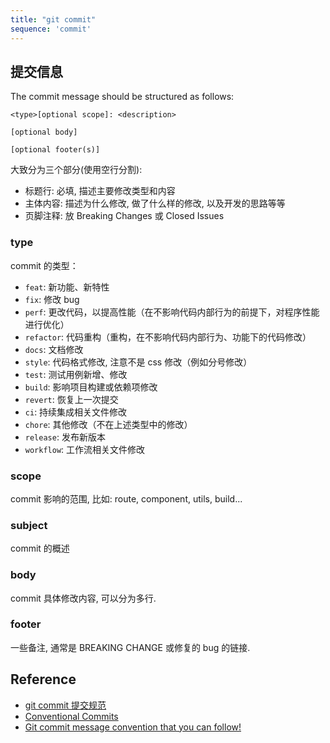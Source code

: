 ```yaml
---
title: "git commit"
sequence: 'commit'
---
```


## 提交信息

The commit message should be structured as follows:

```text
<type>[optional scope]: <description>

[optional body]

[optional footer(s)]
```

大致分为三个部分(使用空行分割):

- 标题行: 必填, 描述主要修改类型和内容
- 主体内容: 描述为什么修改, 做了什么样的修改, 以及开发的思路等等
- 页脚注释: 放 Breaking Changes 或 Closed Issues

### type

commit 的类型：

- `feat`: 新功能、新特性
- `fix`: 修改 bug
- `perf`: 更改代码，以提高性能（在不影响代码内部行为的前提下，对程序性能进行优化）
- `refactor`: 代码重构（重构，在不影响代码内部行为、功能下的代码修改）
- `docs`: 文档修改
- `style`: 代码格式修改, 注意不是 css 修改（例如分号修改）
- `test`: 测试用例新增、修改
- `build`: 影响项目构建或依赖项修改
- `revert`: 恢复上一次提交
- `ci`: 持续集成相关文件修改
- `chore`: 其他修改（不在上述类型中的修改）
- `release`: 发布新版本
- `workflow`: 工作流相关文件修改

### scope

commit 影响的范围, 比如: route, component, utils, build...

### subject

commit 的概述

### body

commit 具体修改内容, 可以分为多行.

### footer

一些备注, 通常是 BREAKING CHANGE 或修复的 bug 的链接.

## Reference

- [git commit 提交规范](https://zhuanlan.zhihu.com/p/90281637)
- [Conventional Commits](https://www.conventionalcommits.org/)
- [Git commit message convention that you can follow!](https://dev.to/i5han3/git-commit-message-convention-that-you-can-follow-1709)
